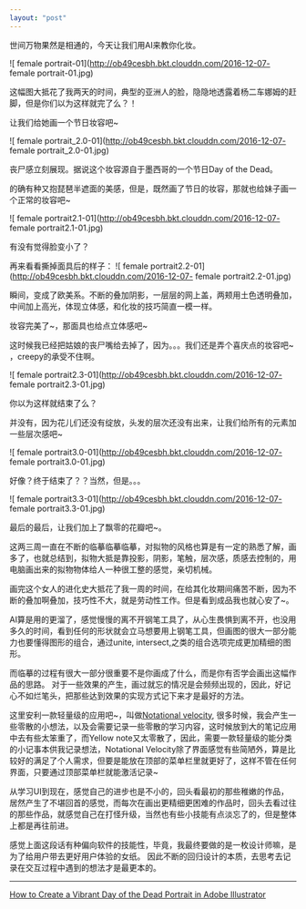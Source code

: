 ```yaml
---
layout: "post"
---
```


世间万物果然是相通的，今天让我们用AI来教你化妆。

![ female portrait-01](http://ob49cesbh.bkt.clouddn.com/2016-12-07- female portrait-01.jpg)


这幅图大抵花了我两天的时间，典型的亚洲人的脸，隐隐地透露着杨二车娜姆的赶脚，但是你们以为这样就完了么？！

让我们给她画一个节日妆容吧~

![ female portrait_2.0-01](http://ob49cesbh.bkt.clouddn.com/2016-12-07- female portrait_2.0-01.jpg)


丧尸感立刻展现。据说这个妆容源自于墨西哥的一个节日Day of the Dead。

的确有种又抱琵琶半遮面的美感，但是，既然画了节日的妆容，那就也给妹子画一个正常的妆容吧~


![ female portrait2.1-01](http://ob49cesbh.bkt.clouddn.com/2016-12-07- female portrait2.1-01.jpg)

有没有觉得脸变小了？ 

再来看看撕掉面具后的样子： 
![ female portrait2.2-01](http://ob49cesbh.bkt.clouddn.com/2016-12-07- female portrait2.2-01.jpg)


瞬间，变成了欧美系。不断的叠加阴影，一层层的网上盖，两颊用土色透明叠加，中间加上高光，体现立体感，和化妆的技巧简直一模一样。

妆容完美了~，那面具也给点立体感吧~

这时候我已经把姑娘的丧尸嘴给去掉了，因为。。。我们还是弄个喜庆点的妆容吧~ ，creepy的承受不住啊。


![ female portrait2.3-01](http://ob49cesbh.bkt.clouddn.com/2016-12-07- female portrait2.3-01.jpg)

你以为这样就结束了么？

并没有，因为花儿们还没有绽放，头发的层次还没有出来，让我们给所有的元素加一些层次感吧~

![ female portrait3.0-01](http://ob49cesbh.bkt.clouddn.com/2016-12-07- female portrait3.0-01.jpg)



好像？终于结束了？？当然，但是。。。

![ female portrait3.3-01](http://ob49cesbh.bkt.clouddn.com/2016-12-07- female portrait3.3-01.jpg)


最后的最后，让我们加上了飘零的花瓣吧~。


这两三周一直在不断的临摹临摹临摹，对拟物的风格也算是有一定的熟悉了解，画多了，也就总结到，拟物大抵是靠投影，阴影，笔触，层次感，质感去控制的，用电脑画出来的拟物物体给人一种很工整的感觉，亲切机械。 


画完这个女人的进化史大抵花了我一周的时间，在给其化妆期间痛苦不断，因为不断的叠加啊叠加，技巧性不大，就是劳动性工作。但是看到成品我也就心安了~。


AI算是用的更溜了，感觉慢慢的离不开钢笔工具了，从心生畏惧到离不开，也没用多久的时间，看到任何的形状就会立马想要用上钢笔工具，但画图的很大一部分能力也要懂得图形的组合，通过unite, intersect,之类的组合选项完成更加精细的图形。 

而临摹的过程有很大一部分很重要不是你画成了什么，而是你有否学会画出这幅作品的思路。 对于一些效果的产生，画过就忘的情况是会频频出现的，因此，好记心不如烂笔头，把那些达到效果的实现方式记下来才是最好的方法。 

这里安利一款轻量级的应用吧~，叫做[Notational velocity](http://notational.net), 很多时候，我会产生一些零散的小想法，以及会需要记录一些零散的学习内容，这时候放到大的笔记应用中去有些太笨重了，而Yellow note又太零散了，因此，需要一款轻量级的能分类的小记事本供我记录想法，Notational Velocity除了界面感觉有些简陋外，算是比较好的满足了个人需求，但要是能放在顶部的菜单栏里就更好了，这样不管在任何界面，只要通过顶部菜单栏就能激活记录~

从学习UI到现在，感觉自己的进步也是不小的，回头看最初的那些稚嫩的作品，居然产生了不堪回首的感觉，而每次在画出更精细更困难的作品时，回头去看过往的那些作品，就感觉自己在打怪升级，当然也有些小技能有点淡忘了的，但是整体上都是再往前进。 

感觉上面这段话有种偏向软件的技能性，毕竟，我最终要做的是一枚设计师嘛，是为了给用户带去更好用户体验的女纸。 因此不断的回归设计的本质，去思考去记录在交互过程中遇到的想法才是最更本的。 



*********************

[How to Create a Vibrant Day of the Dead Portrait in Adobe Illustrator](http://design.tutsplus.com/tutorials/how-to-create-a-vibrant-day-of-the-dead-portrait-in-adobe-illustrator--cms-25080)






